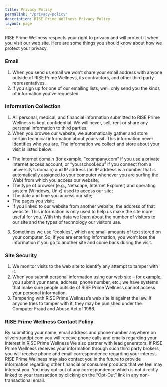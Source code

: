 ```yaml
---
title: Privacy Policy
permalink: "/privacy-policy"
description: RISE Prime Wellness Privacy Policy
layout: page
---
```


RISE Prime Wellness respects your right to privacy and will protect it when you visit our web site. Here are some things you should know about how we protect your privacy.

### Email

1. When you send us email we won’t share your email address with anyone outside of RISE Prime Wellness, its contractors, and other third party representatives.
2. If you sign up for one of our emailing lists, we’ll only send you the kinds of information you’ve requested.

### Information Collection

1. All personal, medical, and financial information submitted to RISE Prime Wellness is kept confidential. We will never, sell, rent or share any personal information to third parties.
2. When you browse our website, we automatically gather and store certain technical information about your visit. This information never identifies who you are. The information we collect and store about your visit is listed below:
  - The Internet domain (for example, “xcompany.com” if you use a private Internet access account, or “yourschool.edu” if you connect from a university’s domain) and IP address (an IP address is a number that is automatically assigned to your computer whenever you are surfing the Web) from which you access our website;
  - The type of browser (e.g., Netscape, Internet Explorer) and operating system (Windows, Unix) used to access our site;
  - The date and time you access our site;
  - The pages you visit;
  - If you linked to our website from another website, the address of that website. This information is only used to help us make the site more useful for you. With this data we learn about the number of visitors to our site and the types of technology our visitors use.
3. Sometimes we use “cookies”, which are small amounts of text stored on your computer. So, if you are entering information, you won’t lose the information if you go to another site and come back during the visit.

### Site Security

1. We monitor visits to the web site to identify any attempt to tamper with it.
2. When you submit personal information using our web site – for example, you submit your name, address, phone number, etc.; we have systems that make sure people outside of RISE Prime Wellness cannot access your personal information.
3. Tampering with RISE Prime Wellness’s web site is against the law. If anyone tries to tamper with it, they may be punished under the Computer Fraud and Abuse Act of 1986.

### RISE Prime Wellness Contact Policy

By submitting your name, email address and phone number anywhere on silverstrandpt.com you will receive phone calls and emails regarding your interest in RISE Prime Wellness We also partner with lead generators. If RISE Prime Wellness receives your information through such third party brokers, you will receive phone and email correspondence regarding your interest. RISE Prime Wellness may also contact you in the future to provide information regarding other financial or consumer products that we feel may interest you. You may opt-out of any correspondence which is not directly linked to your transaction by clicking on the “Opt-Out” link in any non-transactional email.
